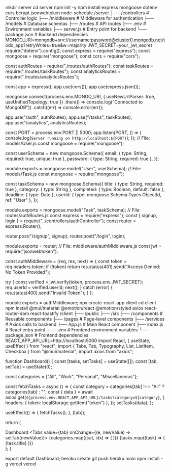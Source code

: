 mkdir server
cd server
npm init -y
npm install express mongoose dotenv cors bcrypt jsonwebtoken node-schedule
/server
  ├── /controllers       # Controller logic
  ├── /middleware        # Middleware for authentication
  ├── /models            # Database schemas
  ├── /routes            # API routes
  ├── .env               # Environment variables
  ├── server.js          # Entry point for backend
  └── package.json       # Backend dependencies
MONGO_URI=mongodb+srv://username:password@cluster0.mongodb.net/todo_app?retryWrites=true&w=majority
JWT_SECRET=your_jwt_secret
require("dotenv").config();
const express = require("express");
const mongoose = require("mongoose");
const cors = require("cors");

const authRoutes = require("./routes/authRoutes");
const taskRoutes = require("./routes/taskRoutes");
const analyticsRoutes = require("./routes/analyticsRoutes");

const app = express();
app.use(cors());
app.use(express.json());

mongoose.connect(process.env.MONGO_URI, { useNewUrlParser: true, useUnifiedTopology: true })
  .then(() => console.log("Connected to MongoDB"))
  .catch((err) => console.error(err));

app.use("/auth", authRoutes);
app.use("/tasks", taskRoutes);
app.use("/analytics", analyticsRoutes);

const PORT = process.env.PORT || 5000;
app.listen(PORT, () => {
  console.log(`Server running on http://localhost:${PORT}`);
});
// File: models/User.js
const mongoose = require("mongoose");

const userSchema = new mongoose.Schema({
  email: { type: String, required: true, unique: true },
  password: { type: String, required: true },
});

module.exports = mongoose.model("User", userSchema);
// File: models/Task.js
const mongoose = require("mongoose");

const taskSchema = new mongoose.Schema({
  title: { type: String, required: true },
  category: { type: String },
  completed: { type: Boolean, default: false },
  deadline: { type: Date },
  userId: { type: mongoose.Schema.Types.ObjectId, ref: "User" },
});

module.exports = mongoose.model("Task", taskSchema);
// File: routes/authRoutes.js
const express = require("express");
const { signup, login } = require("../controllers/authController");
const router = express.Router();

router.post("/signup", signup);
router.post("/login", login);

module.exports = router;
// File: middleware/authMiddleware.js
const jwt = require("jsonwebtoken");

const authMiddleware = (req, res, next) => {
  const token = req.headers.token;
  if (!token) return res.status(401).send("Access Denied: No Token Provided");

  try {
    const verified = jwt.verify(token, process.env.JWT_SECRET);
    req.userId = verified.userId;
    next();
  } catch (error) {
    res.status(400).send("Invalid Token");
  }
};

module.exports = authMiddleware;
npx create-react-app client
cd client
npm install @mui/material @emotion/react @emotion/styled axios react-router-dom react-toastify
/client
  ├── /public
  ├── /src
      ├── /components       # Reusable components
      ├── /pages            # Page-level components
      ├── /services         # Axios calls to backend
      ├── App.js            # Main React component
      ├── index.js          # React entry point
  ├── .env                 # Frontend environment variables
  └── package.json         # Frontend dependencies
REACT_APP_API_URL=http://localhost:5000
import React, { useState, useEffect } from "react";
import { Tabs, Tab, Typography, List, ListItem, Checkbox } from "@mui/material";
import axios from "axios";

function Dashboard() {
  const [tasks, setTasks] = useState([]);
  const [tab, setTab] = useState(0);

  const categories = ["All", "Work", "Personal", "Miscellaneous"];

  const fetchTasks = async () => {
    const category = categories[tab] !== "All" ? categories[tab] : "";
    const { data } = await axios.get(`${process.env.REACT_APP_API_URL}/tasks?category=${category}`, {
      headers: { token: localStorage.getItem("token") },
    });
    setTasks(data);
  };

  useEffect(() => {
    fetchTasks();
  }, [tab]);

  return (
    <div>
      <Typography variant="h4">Dashboard</Typography>
      <Tabs value={tab} onChange={(e, newValue) => setTab(newValue)}>
        {categories.map((cat, idx) => (
          <Tab label={cat} key={idx} />
        ))}
      </Tabs>
      <List>
        {tasks.map((task) => (
          <ListItem key={task._id}>
            <Checkbox checked={task.completed} />
            {task.title}
          </ListItem>
        ))}
      </List>
    </div>
  );
}

export default Dashboard;
heroku create
git push heroku main
npm install -g vercel
vercel

